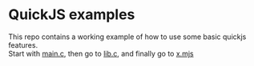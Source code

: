 # QuickJS examples
This repo contains a working example of how to use some basic quickjs features.  
Start with [main.c](./x.mjs), then go to [lib.c](./lib.c), and finally go to [x.mjs](./x.mjs)
